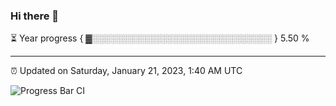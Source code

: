 ### Hi there 👋

⏳ Year progress { ▓░░░░░░░░░░░░░░░░░░░░░░░░░░░░░ } 5.50 %

---

⏰ Updated on Saturday, January 21, 2023, 1:40 AM UTC

![Progress Bar CI](https://github.com/arthurbuhl/arthurbuhl/workflows/Progress%20Bar%20CI/badge.svg)
